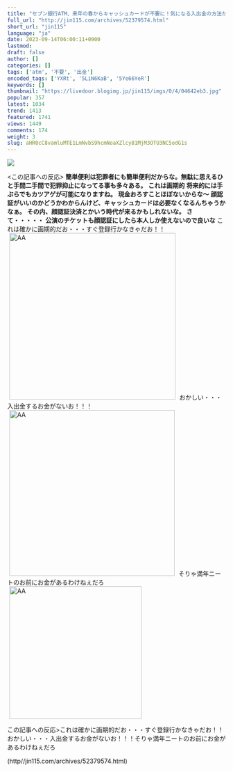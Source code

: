 ```yaml
---
title: "セブン銀行ATM、来年の春からキャッシュカードが不要に！気になる入出金の方法がこちら "
full_url: "http://jin115.com/archives/52379574.html"
short_url: "jin115"
language: "ja"
date: 2023-09-14T06:00:11+0900
lastmod: 
draft: false
author: []
categories: []
tags: ['atm', '不要', '出金']
encoded_tags: ['YXRt', '5LiN6KaB', '5Ye66YeR']
keywords: []
thumbnail: "https://livedoor.blogimg.jp/jin115/imgs/0/4/04642eb3.jpg"
popular: 357
latest: 1034
trend: 1413
featured: 1741
views: 1449
comments: 174
weight: 3
slug: aHR0cC8vamluMTE1LmNvbS9hcmNoaXZlcy81MjM3OTU3NC5odG1s
---
```


![](https://livedoor.blogimg.jp/jin115/imgs/0/4/04642eb3.jpg)

<div><a name='more'></a> <この記事への反応> <b>簡単便利は犯罪者にも簡単便利だからな。無駄に思えるひと手間二手間で犯罪抑止になってる事も多々ある。</b> <b>これは画期的</b> <b>将来的には手ぶらでもカツアゲが可能になりますね。</b> <b>現金おろすことほぼないからな〜</b> <b>顔認証がいいのかどうかわからんけど、キャッシュカードは必要なくなるんちゃうかなぁ。</b> <b>その内、顔認証決済とかいう時代が来るかもしれないな。</b> <b>さて・・・・・</b> <b>公演のチケットも顔認証にしたら本人しか使えないので良いな</b> これは確かに画期的だお・・・すぐ登録行かなきゃだお！！ <img src='https//livedoor.blogimg.jp/jin115/imgs/c/a/ca46cce2.gif' alt='AA' width='383' border='0' hspace='5' class='pict'> おかしい・・・入出金するお金がないお！！！ <img src='https//livedoor.blogimg.jp/jin115/imgs/3/0/30e99fde.gif' alt='AA' width='381' border='0' hspace='5' class='pict'> そりゃ満年ニートのお前にお金があるわけねぇだろ <img src='https//livedoor.blogimg.jp/jin115/imgs/1/3/13638270.gif' alt='AA' width='305' border='0' hspace='5' class='pict'> <p>この記事への反応>これは確かに画期的だお・・・すぐ登録行かなきゃだお！！おかしい・・・入出金するお金がないお！！！そりゃ満年ニートのお前にお金があるわけねぇだろ</p></div>

(http//jin115.com/archives/52379574.html)
